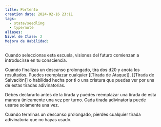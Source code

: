 ```yaml
---
title: Portento
creation date: 2024-02-16 23:11
tags:
  - state/seedling
  - type/note
aliases: 
Nivel de Clase: 2
Mejora de Habilidad:
---
```

Cuando seleccionas esta escuela, visiones del futuro comienzan a introducirse en tu consciencia.

Cuando finalizas un descanso prolongado, tira dos d20 y anota los resultados. Puedes reemplazar
cualquier [[Tirada de Ataque]], [[Tirada de Salvación]] o habilidad hecha por ti o una criatura que puedas ver por una de estas tiradas adivinatorias. 

Debes declararlo antes de la tirada y puedes reemplazar una tirada de esta manera únicamente una vez por turno. Cada tirada adivinatoria puede usarse solamente una vez.

Cuando terminas un descanso prolongado, pierdes cualquier tirada adivinatoria que no hayas usado.

